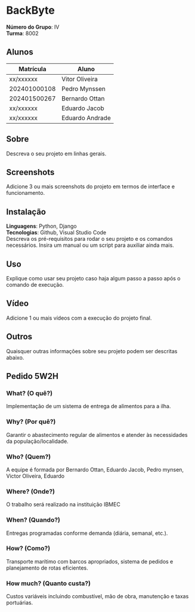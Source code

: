 # BackByte

**Número do Grupo**: IV<br>
**Turma**: 8002<br>

## Alunos
|Matrícula | Aluno |
| -- | -- |
| xx/xxxxxx  |  Vitor Oliveira |
| 202401000108  |  Pedro Mynssen |
| 202401500267  |  Bernardo Ottan |
| xx/xxxxxx  |  Eduardo Jacob |
| xx/xxxxxx  |  Eduardo Andrade |

## Sobre 
Descreva o seu projeto em linhas gerais. 

## Screenshots
Adicione 3 ou mais screenshots do projeto em termos de interface e funcionamento.

## Instalação 
**Linguagens**: Python, Django<br>
**Tecnologias**: Github, Visual Studio Code<br>
Descreva os pré-requisitos para rodar o seu projeto e os comandos necessários.
Insira um manual ou um script para auxiliar ainda mais.

## Uso 
Explique como usar seu projeto caso haja algum passo a passo após o comando de execução.

## Vídeo
Adicione 1 ou mais vídeos com a execução do projeto final.

## Outros 
Quaisquer outras informações sobre seu projeto podem ser descritas abaixo.


## Pedido 5W2H

### What? (O quê?)
Implementação de um sistema de entrega de alimentos para a ilha.

### Why? (Por quê?)
Garantir o abastecimento regular de alimentos e atender às necessidades da população/localidade.

### Who? (Quem?) 
A equipe é formada por Bernardo Ottan, Eduardo Jacob, Pedro mynsen, Victor Oliveira, Eduardo

### Where? (Onde?)
O trabalho será realizado na instituição IBMEC

### When? (Quando?)
Entregas programadas conforme demanda (diária, semanal, etc.).

### How? (Como?)
Transporte marítimo com barcos apropriados, sistema de pedidos e planejamento de rotas eficientes.

### How much? (Quanto custa?)
Custos variáveis incluindo combustível, mão de obra, manutenção e taxas portuárias.


